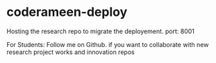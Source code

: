 # coderameen-deploy
Hosting the research repo to migrate the deployement.
port: 8001

For Students:
Follow me on Github. if you want to collaborate with new research project works and innovation repos